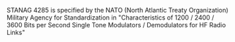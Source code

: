 STANAG 4285 is specified by the NATO (North Atlantic Treaty Organization) Military Agency for Standardization in "Characteristics of 1200 / 2400 / 3600 Bits per Second Single Tone Modulators / Demodulators for HF Radio Links"